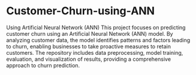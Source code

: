 # Customer-Churn-using-ANN

Using Artificial Neural Network (ANN) This project focuses on predicting customer churn using an Artificial Neural Network (ANN) model. By analyzing customer data, the model identifies patterns and factors leading to churn, enabling businesses to take proactive measures to retain customers. 
The repository includes data preprocessing, model training, evaluation, and visualization of results, providing a comprehensive approach to churn prediction.

